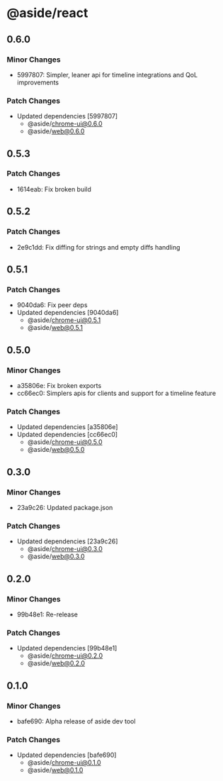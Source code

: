 # @aside/react

## 0.6.0

### Minor Changes

- 5997807: Simpler, leaner api for timeline integrations and QoL improvements

### Patch Changes

- Updated dependencies [5997807]
  - @aside/chrome-ui@0.6.0
  - @aside/web@0.6.0

## 0.5.3

### Patch Changes

- 1614eab: Fix broken build

## 0.5.2

### Patch Changes

- 2e9c1dd: Fix diffing for strings and empty diffs handling

## 0.5.1

### Patch Changes

- 9040da6: Fix peer deps
- Updated dependencies [9040da6]
  - @aside/chrome-ui@0.5.1
  - @aside/web@0.5.1

## 0.5.0

### Minor Changes

- a35806e: Fix broken exports
- cc66ec0: Simplers apis for clients and support for a timeline feature

### Patch Changes

- Updated dependencies [a35806e]
- Updated dependencies [cc66ec0]
  - @aside/chrome-ui@0.5.0
  - @aside/web@0.5.0

## 0.3.0

### Minor Changes

- 23a9c26: Updated package.json

### Patch Changes

- Updated dependencies [23a9c26]
  - @aside/chrome-ui@0.3.0
  - @aside/web@0.3.0

## 0.2.0

### Minor Changes

- 99b48e1: Re-release

### Patch Changes

- Updated dependencies [99b48e1]
  - @aside/chrome-ui@0.2.0
  - @aside/web@0.2.0

## 0.1.0

### Minor Changes

- bafe690: Alpha release of aside dev tool

### Patch Changes

- Updated dependencies [bafe690]
  - @aside/chrome-ui@0.1.0
  - @aside/web@0.1.0
